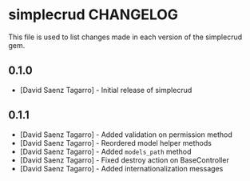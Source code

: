 simplecrud CHANGELOG
====================

This file is used to list changes made in each version of the simplecrud gem.

0.1.0
-----
- [David Saenz Tagarro] - Initial release of simplecrud

0.1.1
-----
- [David Saenz Tagarro] - Added validation on permission method
- [David Saenz Tagarro] - Reordered model helper methods
- [David Saenz Tagarro] - Added `models_path` method
- [David Saenz Tagarro] - Fixed destroy action on BaseController
- [David Saenz Tagarro] - Added internationalization messages
